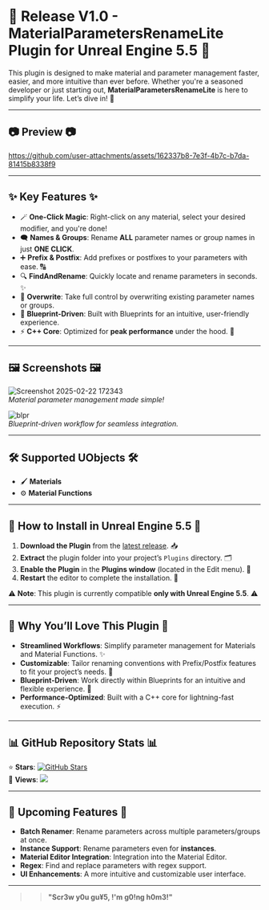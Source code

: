 # 🎉 **Release V1.0 - MaterialParametersRenameLite Plugin for Unreal Engine 5.5** 🎉

This plugin is designed to make material and parameter management faster, easier, and more intuitive than ever before. Whether you're a seasoned developer or just starting out, **MaterialParametersRenameLite** is here to simplify your life. Let’s dive in! 🌟

---

## 📷 **Preview** 📷

https://github.com/user-attachments/assets/162337b8-7e3f-4b7c-b7da-81415b8338f9

---

## ✨ **Key Features** ✨

- 🪄 **One-Click Magic**: Right-click on any material, select your desired modifier, and you're done! 
- 🗨️ **Names & Groups**: Rename **ALL** parameter names or group names in just **ONE CLICK**.  
- ➕ **Prefix & Postfix**: Add prefixes or postfixes to your parameters with ease. 🔠  
- 🔍 **FindAndRename**: Quickly locate and rename parameters in seconds. ✨  
- 🔄 **Overwrite**: Take full control by overwriting existing parameter names or groups.  
- 🧩 **Blueprint-Driven**: Built with Blueprints for an intuitive, user-friendly experience.  
- ⚡ **C++ Core**: Optimized for **peak performance** under the hood. 💪  

---

## 🖼️ **Screenshots** 🖼️

![Screenshot 2025-02-22 172343](https://github.com/user-attachments/assets/3ca89f23-d376-457e-8d0c-6d63bcdfbce1)  
*Material parameter management made simple!*

![blpr](https://github.com/user-attachments/assets/a16afaaf-dbd8-4b5e-87df-8538c81df8c3)  
*Blueprint-driven workflow for seamless integration.*

---

## 🛠️ **Supported UObjects** 🛠️

- 🖌️ **Materials**  
- ⚙️ **Material Functions**

---

## 🚀 **How to Install in Unreal Engine 5.5** 🚀

1. **Download the Plugin** from the [latest release](https://github.com/CosmoVoxel/MaterialParametersRenameLite/releases/latest). 📥
2. **Extract** the plugin folder into your project’s `Plugins` directory. 🗂️  
3. **Enable the Plugin** in the **Plugins window** (located in the Edit menu). 🔧  
4. **Restart** the editor to complete the installation. 🔄  

⚠️ **Note**: This plugin is currently compatible **only with Unreal Engine 5.5**. ⚠️  

---

## 🌟 **Why You’ll Love This Plugin** 🌟

- **Streamlined Workflows**: Simplify parameter management for Materials and Material Functions. ✨  
- **Customizable**: Tailor renaming conventions with Prefix/Postfix features to fit your project’s needs. 🎨  
- **Blueprint-Driven**: Work directly within Blueprints for an intuitive and flexible experience. 🧩  
- **Performance-Optimized**: Built with a C++ core for lightning-fast execution. ⚡  

---

## 📊 **GitHub Repository Stats** 📊

⭐ **Stars**: [![GitHub Stars](https://img.shields.io/github/stars/your-repo?style=social)](https://github.com/CosmoVoxel/MaterialParametersRenameLite)  
👀 **Views**: ![](https://komarev.com/ghpvc/?username=CosmoVoxel)  

---

## 🚧 **Upcoming Features** 🚧

- **Batch Renamer**: Rename parameters across multiple parameters/groups at once.  
- **Instance Support**: Rename parameters even for **instances**.  
- **Material Editor Integration**: Integration into the Material Editor.  
- **Regex**: Find and replace parameters with regex support.  
- **UI Enhancements**: A more intuitive and customizable user interface.  

---
>> **"Scr3w y0u gu¥5, !'m g0!ng h0m3!"**  
